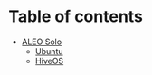 # Table of contents

* [ALEO Solo](README.md)
  * [Ubuntu](link/ubuntu/k8pool.md)
  * [HiveOS](link/hiveos/k8pool.md)
